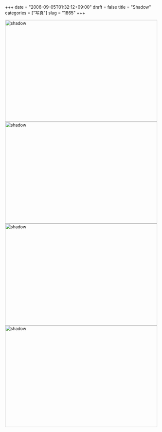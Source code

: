 +++
date = "2006-09-05T01:32:12+09:00"
draft = false
title = "Shadow"
categories = ["写真"]
slug = "1865"
+++

<a href="http://www.flickr.com/photos/h-b-k-r/233912476/" title="Photo Sharing"><img src="http://static.flickr.com/87/233912476_5e139e50f4.jpg" width="500" height="334" alt="shadow" /></a>
<a href="http://www.flickr.com/photos/h-b-k-r/233898342/" title="Photo Sharing"><img src="http://static.flickr.com/83/233898342_dfd0f46d8b.jpg" width="500" height="334" alt="shadow" /></a>
<a href="http://www.flickr.com/photos/h-b-k-r/233901866/" title="Photo Sharing"><img src="http://static.flickr.com/87/233901866_078df2e736.jpg" width="500" height="334" alt="shadow" /></a>
<a href="http://www.flickr.com/photos/h-b-k-r/233892096/" title="Photo Sharing"><img src="http://static.flickr.com/84/233892096_99058deb5a.jpg" width="500" height="334" alt="shadow" /></a>
